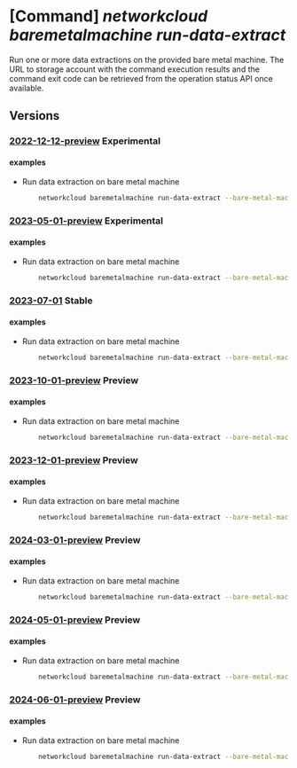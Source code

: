 # [Command] _networkcloud baremetalmachine run-data-extract_

Run one or more data extractions on the provided bare metal machine. The URL to storage account with the command execution results and the command exit code can be retrieved from the operation status API once available.

## Versions

### [2022-12-12-preview](/Resources/mgmt-plane/L3N1YnNjcmlwdGlvbnMve30vcmVzb3VyY2Vncm91cHMve30vcHJvdmlkZXJzL21pY3Jvc29mdC5uZXR3b3JrY2xvdWQvYmFyZW1ldGFsbWFjaGluZXMve30vcnVuZGF0YWV4dHJhY3Rz/2022-12-12-preview.xml) **Experimental**

<!-- mgmt-plane /subscriptions/{}/resourcegroups/{}/providers/microsoft.networkcloud/baremetalmachines/{}/rundataextracts 2022-12-12-preview -->

#### examples

- Run data extraction on bare metal machine
    ```bash
        networkcloud baremetalmachine run-data-extract --bare-metal-machine-name "bareMetalMachineName" --limit-time-seconds 60 --commands '[{"arguments":["SysInfo", "TTYLog"],"command":"hardware-support-data-collection"}]' --resource-group "resourceGroupName"
    ```

### [2023-05-01-preview](/Resources/mgmt-plane/L3N1YnNjcmlwdGlvbnMve30vcmVzb3VyY2Vncm91cHMve30vcHJvdmlkZXJzL21pY3Jvc29mdC5uZXR3b3JrY2xvdWQvYmFyZW1ldGFsbWFjaGluZXMve30vcnVuZGF0YWV4dHJhY3Rz/2023-05-01-preview.xml) **Experimental**

<!-- mgmt-plane /subscriptions/{}/resourcegroups/{}/providers/microsoft.networkcloud/baremetalmachines/{}/rundataextracts 2023-05-01-preview -->

#### examples

- Run data extraction on bare metal machine
    ```bash
        networkcloud baremetalmachine run-data-extract --bare-metal-machine-name "bareMetalMachineName" --limit-time-seconds 360 --commands "[{arguments:['SysInfo','TTYLog'],command:'hardware-support-data-collection'}]" --resource-group "resourceGroupName"
    ```

### [2023-07-01](/Resources/mgmt-plane/L3N1YnNjcmlwdGlvbnMve30vcmVzb3VyY2Vncm91cHMve30vcHJvdmlkZXJzL21pY3Jvc29mdC5uZXR3b3JrY2xvdWQvYmFyZW1ldGFsbWFjaGluZXMve30vcnVuZGF0YWV4dHJhY3Rz/2023-07-01.xml) **Stable**

<!-- mgmt-plane /subscriptions/{}/resourcegroups/{}/providers/microsoft.networkcloud/baremetalmachines/{}/rundataextracts 2023-07-01 -->

#### examples

- Run data extraction on bare metal machine
    ```bash
        networkcloud baremetalmachine run-data-extract --bare-metal-machine-name "bareMetalMachineName" --limit-time-seconds 360 --commands "[{arguments:['SysInfo','TTYLog'],command:'hardware-support-data-collection'}]" --resource-group "resourceGroupName"
    ```

### [2023-10-01-preview](/Resources/mgmt-plane/L3N1YnNjcmlwdGlvbnMve30vcmVzb3VyY2Vncm91cHMve30vcHJvdmlkZXJzL21pY3Jvc29mdC5uZXR3b3JrY2xvdWQvYmFyZW1ldGFsbWFjaGluZXMve30vcnVuZGF0YWV4dHJhY3Rz/2023-10-01-preview.xml) **Preview**

<!-- mgmt-plane /subscriptions/{}/resourcegroups/{}/providers/microsoft.networkcloud/baremetalmachines/{}/rundataextracts 2023-10-01-preview -->

#### examples

- Run data extraction on bare metal machine
    ```bash
        networkcloud baremetalmachine run-data-extract --bare-metal-machine-name "bareMetalMachineName" --limit-time-seconds 360 --commands "[{arguments:['SysInfo','TTYLog'],command:'hardware-support-data-collection'}]" --resource-group "resourceGroupName"
    ```

### [2023-12-01-preview](/Resources/mgmt-plane/L3N1YnNjcmlwdGlvbnMve30vcmVzb3VyY2Vncm91cHMve30vcHJvdmlkZXJzL21pY3Jvc29mdC5uZXR3b3JrY2xvdWQvYmFyZW1ldGFsbWFjaGluZXMve30vcnVuZGF0YWV4dHJhY3Rz/2023-12-01-preview.xml) **Preview**

<!-- mgmt-plane /subscriptions/{}/resourcegroups/{}/providers/microsoft.networkcloud/baremetalmachines/{}/rundataextracts 2023-12-01-preview -->

#### examples

- Run data extraction on bare metal machine
    ```bash
        networkcloud baremetalmachine run-data-extract --bare-metal-machine-name "bareMetalMachineName" --limit-time-seconds 360 --commands "[{arguments:['SysInfo','TTYLog'],command:'hardware-support-data-collection'}]" --resource-group "resourceGroupName"
    ```

### [2024-03-01-preview](/Resources/mgmt-plane/L3N1YnNjcmlwdGlvbnMve30vcmVzb3VyY2Vncm91cHMve30vcHJvdmlkZXJzL21pY3Jvc29mdC5uZXR3b3JrY2xvdWQvYmFyZW1ldGFsbWFjaGluZXMve30vcnVuZGF0YWV4dHJhY3Rz/2024-03-01-preview.xml) **Preview**

<!-- mgmt-plane /subscriptions/{}/resourcegroups/{}/providers/microsoft.networkcloud/baremetalmachines/{}/rundataextracts 2024-03-01-preview -->

#### examples

- Run data extraction on bare metal machine
    ```bash
        networkcloud baremetalmachine run-data-extract --bare-metal-machine-name "bareMetalMachineName" --limit-time-seconds 360 --commands "[{arguments:['SysInfo','TTYLog'],command:'hardware-support-data-collection'}]" --resource-group "resourceGroupName"
    ```

### [2024-05-01-preview](/Resources/mgmt-plane/L3N1YnNjcmlwdGlvbnMve30vcmVzb3VyY2Vncm91cHMve30vcHJvdmlkZXJzL21pY3Jvc29mdC5uZXR3b3JrY2xvdWQvYmFyZW1ldGFsbWFjaGluZXMve30vcnVuZGF0YWV4dHJhY3Rz/2024-05-01-preview.xml) **Preview**

<!-- mgmt-plane /subscriptions/{}/resourcegroups/{}/providers/microsoft.networkcloud/baremetalmachines/{}/rundataextracts 2024-05-01-preview -->

#### examples

- Run data extraction on bare metal machine
    ```bash
        networkcloud baremetalmachine run-data-extract --bare-metal-machine-name "bareMetalMachineName" --limit-time-seconds 360 --commands "[{arguments:['SysInfo','TTYLog'],command:'hardware-support-data-collection'}]" --resource-group "resourceGroupName"
    ```

### [2024-06-01-preview](/Resources/mgmt-plane/L3N1YnNjcmlwdGlvbnMve30vcmVzb3VyY2Vncm91cHMve30vcHJvdmlkZXJzL21pY3Jvc29mdC5uZXR3b3JrY2xvdWQvYmFyZW1ldGFsbWFjaGluZXMve30vcnVuZGF0YWV4dHJhY3Rz/2024-06-01-preview.xml) **Preview**

<!-- mgmt-plane /subscriptions/{}/resourcegroups/{}/providers/microsoft.networkcloud/baremetalmachines/{}/rundataextracts 2024-06-01-preview -->

#### examples

- Run data extraction on bare metal machine
    ```bash
        networkcloud baremetalmachine run-data-extract --bare-metal-machine-name "bareMetalMachineName" --limit-time-seconds 360 --commands "[{arguments:['SysInfo','TTYLog'],command:'hardware-support-data-collection'}]" --resource-group "resourceGroupName"
    ```
